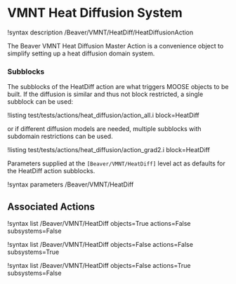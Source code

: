 # VMNT Heat Diffusion System

!syntax description /Beaver/VMNT/HeatDiff/HeatDiffusionAction

The Beaver VMNT Heat Diffusion Master Action is a convenience object to simplify setting up a heat diffusion domain system.


### Subblocks

The subblocks of the HeatDiff action are what triggers MOOSE objects to be built.
If the diffusion is similar and thus not block restricted, a single subblock can be used:

!listing test/tests/actions/heat_diffusion/action_all.i block=HeatDiff

or if different diffusion models are needed, multiple subblocks with subdomain restrictions
can be used.

!listing test/tests/actions/heat_diffusion/action_grad2.i block=HeatDiff

Parameters supplied at the `[Beaver/VMNT/HeatDiff]` level act as
defaults for the HeatDiff action subblocks.

!syntax parameters /Beaver/VMNT/HeatDiff

## Associated Actions

!syntax list /Beaver/VMNT/HeatDiff objects=True actions=False subsystems=False

!syntax list /Beaver/VMNT/HeatDiff objects=False actions=False subsystems=True

!syntax list /Beaver/VMNT/HeatDiff objects=False actions=True subsystems=False
